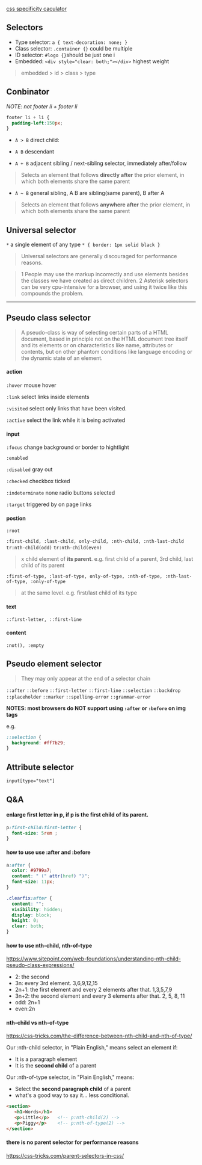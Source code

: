 [css specificity caculator](https://specificity.keegan.st/)

## Selectors

- Type selector: `a { text-decoration: none; }` 
- Class selector: `.container {}` could be multiple
- ID selector: `#logo {}`should be just one i
- Embedded: `<div style="clear: both;"></div>` highest weight

>  embedded > id > class > type 

## Conbinator

_NOTE: not footer li + footer li_

```css
footer li + li {
  padding-left:150px;
}
```
- `A > B` direct child: 

- `A B`   descendant 

- `A + B` adjacent sibling / next-sibling selector, immediately after/follow
> Selects an element that follows **directly after** the prior element, in which both elements share the same parent

- `A ~ B` general sibling, A B are sibling(same parent), B after A
> Selects an element that follows **anywhere after** the prior element, in which both elements share the same parent

## Universal selector

`*` a single element of any type `* { border: 1px solid black }`

> Universal selectors are generally discouraged for performance reasons.

>1 People may use the markup incorrectly and use elements besides the classes we have created as direct children.
>2 Asterisk selectors can be very cpu-intensive for a browser, and using it twice like this compounds the problem.

----

## Pseudo class selector

>A pseudo-class is way of selecting certain parts of a HTML document, based in principle not on the HTML document tree itself and its elements or on characteristics like name, attributes or contents, but on other phantom conditions like language encoding or the dynamic state of an element.

#### action
`:hover` mouse hover

`:link` select links inside elements

`:visited` select only links that have been visited.

`:active` select the link while it is being activated 

#### input

`:focus` change background or border to hightlight

`:enabled`

`:disabled` gray out

`:checked` checkbox ticked

`:indeterminate` none radio buttons selected

`:target` triggered by on page links

#### postion

`:root`

`:first-child, :last-child, only-child, :nth-child, :nth-last-child` `tr:nth-child(odd)` `tr:nth-child(even)`
> x child element of **its parent**. e.g. first child of a parent, 3rd child, last child of its parent


`:first-of-type, :last-of-type, only-of-type, :nth-of-type, :nth-last-of-type, :only-of-type` 
> at the same level. e.g. first/last child of its type


#### text

`::first-letter, ::first-line`
 
#### content

`:not(), :empty`

## Pseudo element selector
> They may only appear at the end of a selector chain

`::after`
`::before`
`::first-letter`
`::first-line`
`::selection`
`::backdrop`
`::placeholder`
`::marker`
`::spelling-error`
`::grammar-error`

**NOTES: most browsers do NOT support using `:after` or `:before` on img tags**

e.g.

```css
::selection {
  background: #ff7b29;
}
```

## Attribute selector
`input[type="text"]`


## Q&A 

#### enlarge first letter in p, if p is the first child of its parent.

```css
p:first-child:first-letter { 
  font-size: 5rem ; 
}
```

#### how to use use :after and :before

```css
a:after {
  color: #9799a7;
  content: " (" attr(href) ")";
  font-size: 11px;
}
```

```css
.clearfix:after { 
  content: "";
  visibility: hidden;
  display: block;
  height: 0;
  clear: both;
}
```

#### how to use nth-child, nth-of-type

https://www.sitepoint.com/web-foundations/understanding-nth-child-pseudo-class-expressions/

- 2: the second
- 3n: every 3rd element. 3,6,9,12,15
- 2n+1: the first element and every 2 elements after that. 1,3,5,7,9
- 3n+2: the second element and every 3 elements after that. 2, 5, 8, 11
- odd: 2n+1
- even:2n


#### nth-child vs nth-of-type

https://css-tricks.com/the-difference-between-nth-child-and-nth-of-type/

Our :nth-child selector, in "Plain English," means select an element if:
- It is a paragraph element
- It is the **second child** of a parent

Our :nth-of-type selector, in "Plain English," means:
- Select the **second paragraph child** of a parent
- what's a good way to say it... less conditional.

```HTML
<section>
   <h1>Words</h1>
   <p>Little</p>   <!-- p:nth-child(2) -->
   <p>Piggy</p>    <!-- p:nth-of-type(2) -->
</section>
```


#### there is no parent selector for performance reasons

https://css-tricks.com/parent-selectors-in-css/


